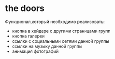 # the doors
Функционал,который необходимо реализовать:
- кнопка в хейдере с другими страницами групп
- кнопка галереи
- ссылки с социальными сетями данной группы
- ссылки на музыку данной группы
- анимация фотографий
